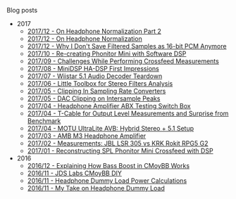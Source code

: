 Blog posts

* 2017
  - [2017/12 - On Headphone Normalization Part 2](2017/12/on-headphone-normalization-part-2.md)
  - [2017/12 - On Headphone Normalization](2017/12/on-headphone-normalization.md)
  - [2017/12 - Why I Don't Save Filtered Samples as 16-bit PCM Anymore](2017/12/why-i-dont-save-filtered-samples-as-16.md)
  - [2017/10 - Re-creating Phonitor Mini with Software DSP](2017/10/re-creating-phonitor-mini-with-software.md)
  - [2017/09 - Challenges While Performing Crossfeed Measurements](2017/09/challenges-while-performing-crossfeed.md)
  - [2017/08 - MiniDSP HA-DSP First Impressions](2017/08/minidsp-ha-dsp-first-impressions.md)
  - [2017/07 - Wiistar 5.1 Audio Decoder Teardown](2017/07/wiistar-51-audio-decoder-teardown.md)
  - [2017/06 - Little Toolbox for Stereo Filters Analysis](2017/06/little-toolbox-for-stereo-filters.md)
  - [2017/05 - Clipping In Sampling Rate Converters](2017/05/clipping-in-sampling-rate-converters.md)
  - [2017/05 - DAC Clipping on Intersample Peaks](2017/05/dac-clipping-on-intersample-peaks.md)
  - [2017/04 - Headphone Amplifier ABX Testing Switch Box](2017/04/headphone-amplifier-abx-testing-switch.md)
  - [2017/04 - T-Cable for Output Level Measurements and Surprise from Benchmark](2017/04/t-cable-for-output-level-measurements.md)
  - [2017/04 - MOTU UltraLite AVB: Hybrid Stereo + 5.1 Setup](2017/04/motu-ultralite-avb-hybrid-stereo-51.md)
  - [2017/03 - AMB M3 Headphone Amplifier](2017/03/amb-m3-headphone-amplifier.md)
  - [2017/02 - Measurements: JBL LSR 305 vs KRK Rokit RPG5 G2](2017/02/measurements-jbl-lsr-305-vs-krk-rokit.md)
  - [2017/01 - Reconstructing SPL Phonitor Mini Crossfeed with DSP](2017/01/reconstructing-spl-phonitor-mini.md)
* 2016
  - [2016/12 - Explaining How Bass Boost in CMoyBB Works](2016/12/explaining-how-bass-boost-in-cmoybb.md)
  - [2016/11 - JDS Labs CMoyBB DIY](2016/11/jds-labs-cmoybb-diy.md)
  - [2016/11 - Headphone Dummy Load Power Calculations](2016/11/headphone-dummy-load-power-calculations.md)
  - [2016/11 - My Take on Headphone Dummy Load](2016/11/my-take-on-headphone-dummy-load.md)
